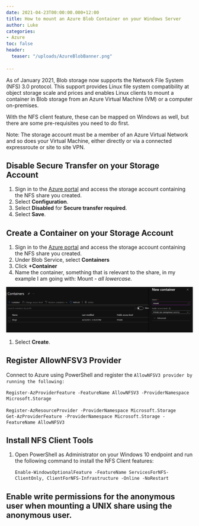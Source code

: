 ```yaml
---
date: 2021-04-23T00:00:00.000+12:00
title: How to mount an Azure Blob Container on your Windows Server
author: Luke
categories:
- Azure
toc: false
header:
  teaser: "/uploads/AzureBlobBanner.png"

---
```

As of January 2021, Blob storage now supports the Network File System (NFS) 3.0 protocol. This support provides Linux file system compatibility at object storage scale and prices and enables Linux clients to mount a container in Blob storage from an Azure Virtual Machine (VM) or a computer on-premises.

With the NFS client feature, these can be mapped on Windows as well, but there are some pre-requisites you need to do first.

Note: The storage account must be a member of an Azure Virtual Network and so does your Virtual Machine, either directly or via a connected expressroute or site to site VPN.

## Disable Secure Transfer on your Storage Account

1. Sign in to the [Azure portal](https://portal.azure.com/#home) and access the storage account containing the NFS share you created.
2. Select **Configuration**.
3. Select **Disabled** for **Secure transfer required**.
4. Select **Save**.

## Create a Container on your Storage Account

1. Sign in to the [Azure portal](https://portal.azure.com/#home) and access the storage account containing the NFS share you created.
2. Under Blob Service, select **Containers**
3. Click **+Container**
4. Name the container, something that is relevant to the share, in my example I am going with: Mount _- all lowercase._

![](/uploads/azstorageaccountnewcontainer.png)

1. Select **Create**.

## Register AllowNFSV3 Provider

Connect to Azure using PowerShell and register the `AllowNFSV3 provider by running the following:`

    Register-AzProviderFeature -FeatureName AllowNFSV3 -ProviderNamespace Microsoft.Storage 

    Register-AzResourceProvider -ProviderNamespace Microsoft.Storage
    Get-AzProviderFeature -ProviderNamespace Microsoft.Storage -FeatureName AllowNFSV3

## Install NFS Client Tools

1. Open PowerShell as Administrator on your Windows 10 endpoint and run the following command to install the NFS Client features:

       Enable-WindowsOptionalFeature -FeatureName ServicesForNFS-ClientOnly, ClientForNFS-Infrastructure -Online -NoRestart

## Enable write permissions for the anonymous user when mounting a UNIX share using the anonymous user.